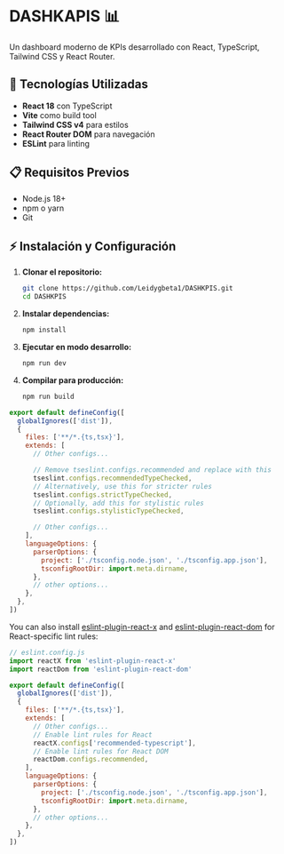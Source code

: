 # DASHKAPIS 📊

Un dashboard moderno de KPIs desarrollado con React, TypeScript, Tailwind CSS y React Router.

## 🚀 Tecnologías Utilizadas

- **React 18** con TypeScript
- **Vite** como build tool
- **Tailwind CSS v4** para estilos
- **React Router DOM** para navegación
- **ESLint** para linting

## 📋 Requisitos Previos

- Node.js 18+ 
- npm o yarn
- Git

## ⚡ Instalación y Configuración

1. **Clonar el repositorio:**
   ```bash
   git clone https://github.com/Leidygbeta1/DASHKPIS.git
   cd DASHKPIS
   ```

2. **Instalar dependencias:**
   ```bash
   npm install
   ```

3. **Ejecutar en modo desarrollo:**
   ```bash
   npm run dev
   ```

4. **Compilar para producción:**
   ```bash
   npm run build
   ```

```js
export default defineConfig([
  globalIgnores(['dist']),
  {
    files: ['**/*.{ts,tsx}'],
    extends: [
      // Other configs...

      // Remove tseslint.configs.recommended and replace with this
      tseslint.configs.recommendedTypeChecked,
      // Alternatively, use this for stricter rules
      tseslint.configs.strictTypeChecked,
      // Optionally, add this for stylistic rules
      tseslint.configs.stylisticTypeChecked,

      // Other configs...
    ],
    languageOptions: {
      parserOptions: {
        project: ['./tsconfig.node.json', './tsconfig.app.json'],
        tsconfigRootDir: import.meta.dirname,
      },
      // other options...
    },
  },
])
```

You can also install [eslint-plugin-react-x](https://github.com/Rel1cx/eslint-react/tree/main/packages/plugins/eslint-plugin-react-x) and [eslint-plugin-react-dom](https://github.com/Rel1cx/eslint-react/tree/main/packages/plugins/eslint-plugin-react-dom) for React-specific lint rules:

```js
// eslint.config.js
import reactX from 'eslint-plugin-react-x'
import reactDom from 'eslint-plugin-react-dom'

export default defineConfig([
  globalIgnores(['dist']),
  {
    files: ['**/*.{ts,tsx}'],
    extends: [
      // Other configs...
      // Enable lint rules for React
      reactX.configs['recommended-typescript'],
      // Enable lint rules for React DOM
      reactDom.configs.recommended,
    ],
    languageOptions: {
      parserOptions: {
        project: ['./tsconfig.node.json', './tsconfig.app.json'],
        tsconfigRootDir: import.meta.dirname,
      },
      // other options...
    },
  },
])
```
